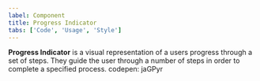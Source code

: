 ```yaml
---
label: Component
title: Progress Indicator
tabs: ['Code', 'Usage', 'Style']
---
```


<page-intro>**Progress Indicator** is a visual representation of a users progress through a set of steps. They guide the user through a number of steps in order to complete a specified process.</page-intro>
codepen: jaGPyr
<component 
    name="Breadcrumb"
    component="breadcrumb" 
    variation="breadcrumb"
    codepen="eevVxq"
    haslightversion="false"
    hasReactVersion="true"
    hasLightBackground="false"
    >
</component>